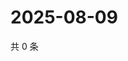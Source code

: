 # 2025-08-09

共 0 条

<!-- BEGIN ZHIHUQUESTIONS -->
<!-- 最后更新时间 Sat Aug 09 2025 15:11:09 GMT+0800 (China Standard Time) -->

<!-- END ZHIHUQUESTIONS -->
